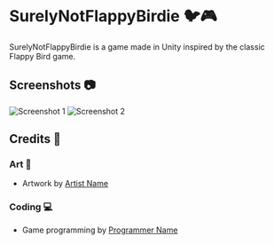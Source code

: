 # SurelyNotFlappyBirdie 🐦🎮

SurelyNotFlappyBirdie is a game made in Unity inspired by the classic Flappy Bird game.

## Screenshots 📷

![Screenshot 1](/screenshots/screenshot1.png)
![Screenshot 2](/screenshots/screenshot2.png)

## Credits 👏

### Art 🎨

- Artwork by [Artist Name](https://github.com/artistname)

### Coding 💻

- Game programming by [Programmer Name](https://github.com/programmername)
